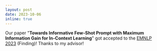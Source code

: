 ```yaml
---
layout: post
date: 2023-10-06 
inline: true
---
```


Our paper "**Towards Informative Few-Shot Prompt with Maximum Information Gain for In-Context Learning**" got accepted to the [EMNLP 2023](https://2023.emnlp.org/) (Finding)! Thanks to my advisor!
